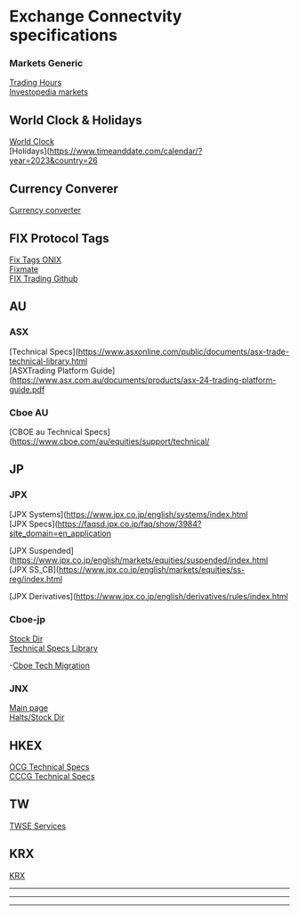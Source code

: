 # Exchange Connectvity specifications

### Markets Generic
[Trading Hours](https://www.tradinghours.com/markets)<br />
[Investopedia markets](https://www.investopedia.com/ask/answers/040115/when-do-stock-market-exchanges-close.asp) <br />

## World Clock & Holidays<br />
[World Clock](https://www.timeanddate.com/worldclock/personal.html?cities=179,136,248,102,236,176)<br />
[Holidays](https://www.timeanddate.com/calendar/?year=2023&country=26<br />

## Currency Converer<br />
[Currency converter](https://finance.yahoo.com/currency-converter/)<br />

## FIX Protocol Tags<br />
[Fix Tags ONIX](https://www.onixs.biz/fix-dictionary/4.4/fields_by_tag.html)<br />
[Fixmate](https://fiximate.fixtrading.org/)<br />
[FIX Trading Github](https://github.com/FIXTradingCommunity)<br />


## AU<br />
### ASX<br />
[Technical Specs](https://www.asxonline.com/public/documents/asx-trade-technical-library.html<br />
[ASXTrading Platform Guide](https://www.asx.com.au/documents/products/asx-24-trading-platform-guide.pdf<br />

### Cboe AU<br />
[CBOE au Technical Specs](https://www.cboe.com/au/equities/support/technical/<br />


## JP<br />
### JPX<br />
[JPX Systems](https://www.jpx.co.jp/english/systems/index.html<br />
[JPX Specs](https://faqsd.jpx.co.jp/faq/show/3984?site_domain=en_application<br />

[JPX Suspended](https://www.jpx.co.jp/english/markets/equities/suspended/index.html<br />
[JPX SS_CB](https://www.jpx.co.jp/english/markets/equities/ss-reg/index.html<br />

[JPX Derivatives](https://www.jpx.co.jp/english/derivatives/rules/index.html<br />

### Cboe-jp<br />
[Stock Dir](https://www.cboe.co.jp/en/get-connected/)<br />
[Technical Specs Library](https://www.cboe.co.jp/en/get-connected/get-connected-library/)<br />

-[Cboe Tech Migration](https://assets.website-files.com/62a7b0d177e4ab9ab3537a6e/62fabd1585594085f64e361a_Cboe%20Japan%20Technology%20Migration%20Overview%2C%20FINAL%20ENGLISH.pdf)

### JNX<br />
[Main page](https://www.japannext.co.jp/)<br />
[Halts/Stock Dir](https://www.japannext.co.jp/en/trading)<br />

## HKEX<br />
[OCG Technical Specs](https://www.hkex.com.hk/Mutual-Market/Stock-Connect/Reference-Materials/Technical-Documents?sc_lang=en)<br />
[CCCG Technical Specs](https://www.hkex.com.hk/Mutual-Market/Stock-Connect/Reference-Materials/Technical-Documents/CCCG-Specifications?sc_lang=en)<br />

## TW<br />
[TWSE Services](https://www.twse.com.tw/en/about/company/service.html)<br />


## KRX<br />
[KRX](https://global.krx.co.kr/contents/GLB/04/0402/0402020000/GLB0402020000.jsp)<br />





-------------------------------------------------------------

-------------------------------------------------------------

-------------------------------------------------------------